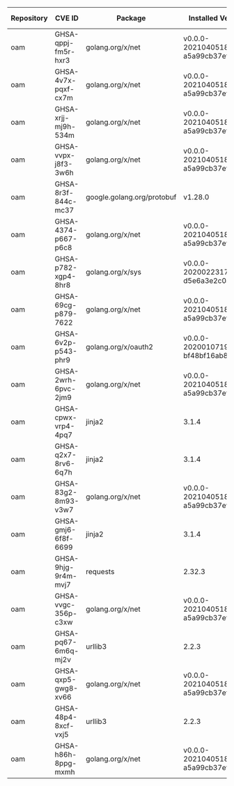 | Repository | CVE ID              | Package                        | Installed Version                        | Fixed Version | Severity | Type      |
|------------|-------------------|--------------------------------|-----------------------------------------|---------------|----------|-----------|
| oam        | GHSA-qppj-fm5r-hxr3 | golang.org/x/net               | v0.0.0-20210405180319-a5a99cb37ef4      |               | Medium   | go-module |
| oam        | GHSA-4v7x-pqxf-cx7m | golang.org/x/net               | v0.0.0-20210405180319-a5a99cb37ef4      |               | Medium   | go-module |
| oam        | GHSA-xrjj-mj9h-534m | golang.org/x/net               | v0.0.0-20210405180319-a5a99cb37ef4      |               | Medium   | go-module |
| oam        | GHSA-vvpx-j8f3-3w6h | golang.org/x/net               | v0.0.0-20210405180319-a5a99cb37ef4      |               | High     | go-module |
| oam        | GHSA-8r3f-844c-mc37 | google.golang.org/protobuf     | v1.28.0                                  |               | Medium   | go-module |
| oam        | GHSA-4374-p667-p6c8 | golang.org/x/net               | v0.0.0-20210405180319-a5a99cb37ef4      |               | High     | go-module |
| oam        | GHSA-p782-xgp4-8hr8 | golang.org/x/sys               | v0.0.0-20200223170610-d5e6a3e2c0ae      |               | Medium   | go-module |
| oam        | GHSA-69cg-p879-7622 | golang.org/x/net               | v0.0.0-20210405180319-a5a99cb37ef4      |               | High     | go-module |
| oam        | GHSA-6v2p-p543-phr9 | golang.org/x/oauth2            | v0.0.0-20200107190931-bf48bf16ab8d      |               | High     | go-module |
| oam        | GHSA-2wrh-6pvc-2jm9 | golang.org/x/net               | v0.0.0-20210405180319-a5a99cb37ef4      |               | Medium   | go-module |
| oam        | GHSA-cpwx-vrp4-4pq7 | jinja2                         | 3.1.4                                    |               | Medium   | python    |
| oam        | GHSA-q2x7-8rv6-6q7h | jinja2                         | 3.1.4                                    |               | Medium   | python    |
| oam        | GHSA-83g2-8m93-v3w7 | golang.org/x/net               | v0.0.0-20210405180319-a5a99cb37ef4      |               | High     | go-module |
| oam        | GHSA-gmj6-6f8f-6699 | jinja2                         | 3.1.4                                    |               | Medium   | python    |
| oam        | GHSA-9hjg-9r4m-mvj7 | requests                       | 2.32.3                                   |               | Medium   | python    |
| oam        | GHSA-vvgc-356p-c3xw | golang.org/x/net               | v0.0.0-20210405180319-a5a99cb37ef4      |               | Medium   | go-module |
| oam        | GHSA-pq67-6m6q-mj2v | urllib3                        | 2.2.3                                    |               | Medium   | python    |
| oam        | GHSA-qxp5-gwg8-xv66 | golang.org/x/net               | v0.0.0-20210405180319-a5a99cb37ef4      |               | Medium   | go-module |
| oam        | GHSA-48p4-8xcf-vxj5 | urllib3                        | 2.2.3                                    |               | Medium   | python    |
| oam        | GHSA-h86h-8ppg-mxmh | golang.org/x/net               | v0.0.0-20210405180319-a5a99cb37ef4      |               | Medium   | go-module |

